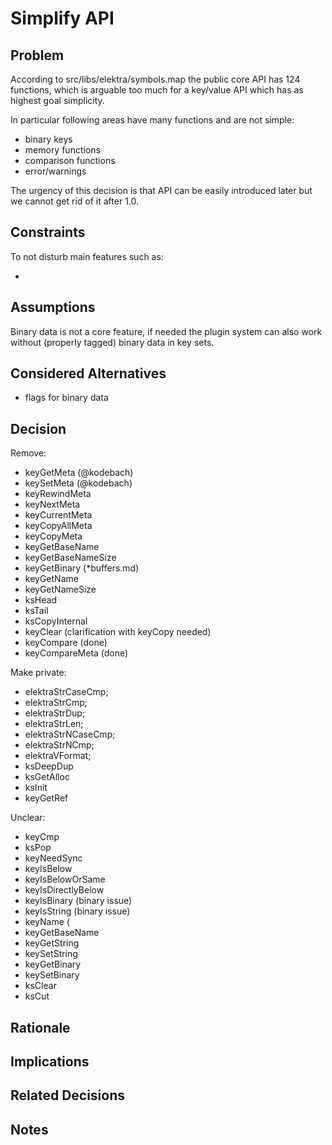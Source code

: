 # Simplify API

## Problem

According to src/libs/elektra/symbols.map the public core API has 124 functions, which
is arguable too much for a key/value API which has as highest goal simplicity.

In particular following areas have many functions and are not simple:

- binary keys
- memory functions
- comparison functions
- error/warnings

The urgency of this decision is that API can be easily introduced later but we cannot
get rid of it after 1.0.

## Constraints

To not disturb main features such as:

-

## Assumptions

Binary data is not a core feature, if needed the plugin system can also work without (properly tagged) binary data in key sets.

## Considered Alternatives

- flags for binary data

## Decision

Remove:

- keyGetMeta (@kodebach)
- keySetMeta (@kodebach)
- keyRewindMeta
- keyNextMeta
- keyCurrentMeta
- keyCopyAllMeta
- keyCopyMeta
- keyGetBaseName
- keyGetBaseNameSize
- keyGetBinary (*buffers.md)
- keyGetName
- keyGetNameSize
- ksHead
- ksTail
- ksCopyInternal
- keyClear (clarification with keyCopy needed)
- keyCompare (done)
- keyCompareMeta (done)

Make private:

- elektraStrCaseCmp;
- elektraStrCmp;
- elektraStrDup;
- elektraStrLen;
- elektraStrNCaseCmp;
- elektraStrNCmp;
- elektraVFormat;
- ksDeepDup
- ksGetAlloc
- ksInit
- keyGetRef

Unclear:

- keyCmp
- ksPop
- keyNeedSync
- keyIsBelow
- keyIsBelowOrSame
- keyIsDirectlyBelow
- keyIsBinary (binary issue)
- keyIsString (binary issue)
- keyName (
- keyGetBaseName
- keyGetString
- keySetString
- keyGetBinary
- keySetBinary
- ksClear
- ksCut

## Rationale

## Implications

## Related Decisions

## Notes
